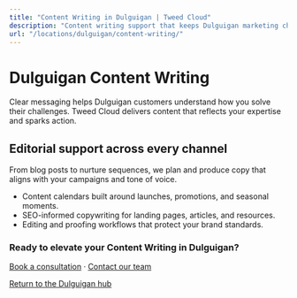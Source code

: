 ```yaml
---
title: "Content Writing in Dulguigan | Tweed Cloud"
description: "Content writing support that keeps Dulguigan marketing channels fresh."
url: "/locations/dulguigan/content-writing/"
---
```


# Dulguigan Content Writing

Clear messaging helps Dulguigan customers understand how you solve their challenges. Tweed Cloud delivers content that reflects your expertise and sparks action.

## Editorial support across every channel

From blog posts to nurture sequences, we plan and produce copy that aligns with your campaigns and tone of voice.

- Content calendars built around launches, promotions, and seasonal moments.
- SEO-informed copywriting for landing pages, articles, and resources.
- Editing and proofing workflows that protect your brand standards.

### Ready to elevate your Content Writing in Dulguigan?

[Book a consultation](/consultation/) · [Contact our team](/contact/)

[Return to the Dulguigan hub](/locations/dulguigan/)

